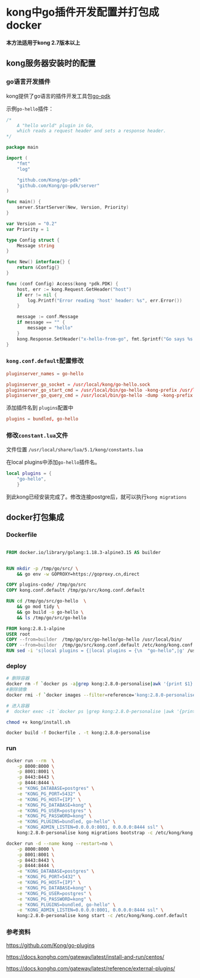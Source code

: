 # kong中go插件开发配置并打包成docker

**本方法适用于kong 2.7版本以上**

## kong服务器安装时的配置

### go语言开发插件

kong提供了go语言的插件开发工具包[go-pdk]("github.com/Kong/go-pdk")

示例`go-hello`插件：

```go
/*
	A "hello world" plugin in Go,
	which reads a request header and sets a response header.
*/

package main

import (
	"fmt"
	"log"

	"github.com/Kong/go-pdk"
	"github.com/Kong/go-pdk/server"
)

func main() {
	server.StartServer(New, Version, Priority)
}

var Version = "0.2"
var Priority = 1

type Config struct {
	Message string
}

func New() interface{} {
	return &Config{}
}

func (conf Config) Access(kong *pdk.PDK) {
	host, err := kong.Request.GetHeader("host")
	if err != nil {
		log.Printf("Error reading 'host' header: %s", err.Error())
	}

	message := conf.Message
	if message == "" {
		message = "hello"
	}
	kong.Response.SetHeader("x-hello-from-go", fmt.Sprintf("Go says %s to %s", message, host))
}
```

### `kong.conf.default`配置修改

```conf
pluginserver_names = go-hello

pluginserver_go_socket = /usr/local/kong/go-hello.sock
pluginserver_go_start_cmd = /usr/local/bin/go-hello -kong-prefix /usr/local/kong
pluginserver_go_query_cmd = /usr/local/bin/go-hello -dump -kong-prefix /usr/local/kong
```

添加插件名到 `plugins`配置中

```conf
plugins = bundled, go-hello
```

### 修改`constant.lua`文件

文件位置 `/usr/local/share/lua/5.1/kong/constants.lua`

在local plugins中添加`go-hello`插件名。

```lua
local plugins = {
    "go-hello",
    }
```

到此kong已经安装完成了。修改连接postgre后，就可以执行`kong migrations`


## docker打包集成

### Dockerfile

```Dockerfile

FROM docker.io/library/golang:1.18.3-alpine3.15 AS builder


RUN mkdir -p /tmp/go/src/ \
    && go env -w GOPROXY=https://goproxy.cn,direct

COPY plugins-code/ /tmp/go/src
COPY kong.conf.default /tmp/go/src/kong.conf.default

RUN cd /tmp/go/src/go-hello  \
    && go mod tidy \
    && go build -o go-hello \
    && ls /tmp/go/src/go-hello

FROM kong:2.8.1-alpine
USER root
COPY --from=builder  /tmp/go/src/go-hello/go-hello /usr/local/bin/
COPY --from=builder  /tmp/go/src/kong.conf.default /etc/kong/kong.conf.default
RUN sed -i 's|local plugins = {|local plugins = {\n  "go-hello",|g' /usr/local/share/lua/5.1/kong/constants.lua

```

### deploy

```deploy.sh
# 删除容器
docker rm -f `docker ps -a|grep kong:2.8.0-personalise|awk '{print $1}'`
#删除镜像
docker rmi -f `docker images --filter=reference='kong:2.8.0-personalise' | awk '{print $3}'`

# 进入容器
#  docker exec -it `docker ps |grep kong:2.8.0-personalise |awk '{print $1}'`  /bin/sh

chmod +x kong/install.sh

docker build -f Dockerfile . -t kong:2.8.0-personalise
```

### run

```bash
docker run --rm  \
    -p 8000:8000 \
    -p 8001:8001 \
    -p 8443:8443 \
    -p 8444:8444 \
    -e "KONG_DATABASE=postgres" \
    -e "KONG_PG_PORT=5432" \
    -e "KONG_PG_HOST={IP}" \
    -e "KONG_PG_DATABASE=kong" \
    -e "KONG_PG_USER=postgres" \
    -e "KONG_PG_PASSWORD=kong" \
    -e "KONG_PLUGINS=bundled, go-hello" \
    -e "KONG_ADMIN_LISTEN=0.0.0.0:8001, 0.0.0.0:8444 ssl" \
    kong:2.8.0-personalise kong migrations bootstrap -c /etc/kong/kong.conf.default

docker run -d --name kong --restart=no \
    -p 8000:8000 \
    -p 8001:8001 \
    -p 8443:8443 \
    -p 8444:8444 \
    -e "KONG_DATABASE=postgres" \
    -e "KONG_PG_PORT=5432" \
    -e "KONG_PG_HOST={IP}" \
    -e "KONG_PG_DATABASE=kong" \
    -e "KONG_PG_USER=postgres" \
    -e "KONG_PG_PASSWORD=kong" \
    -e "KONG_PLUGINS=bundled, go-hello" \
    -e "KONG_ADMIN_LISTEN=0.0.0.0:8001, 0.0.0.0:8444 ssl" \
    kong:2.8.0-personalise kong start -c /etc/kong/kong.conf.default
```


### 参考资料

https://github.com/Kong/go-plugins

https://docs.konghq.com/gateway/latest/install-and-run/centos/

https://docs.konghq.com/gateway/latest/reference/external-plugins/